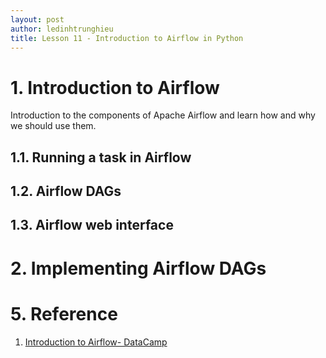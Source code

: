 ```yaml
---
layout: post
author: ledinhtrunghieu
title: Lesson 11 - Introduction to Airflow in Python
---
```


# 1. Introduction to Airflow

Introduction to the components of Apache Airflow and learn how and why we should use them.

## 1.1. Running a task in Airflow

## 1.2. Airflow DAGs

## 1.3. Airflow web interface



# 2. Implementing Airflow DAGs



# 5. Reference

1. [Introduction to Airflow- DataCamp](https://learn.datacamp.com/courses/introduction-to-airflow-in-python)
